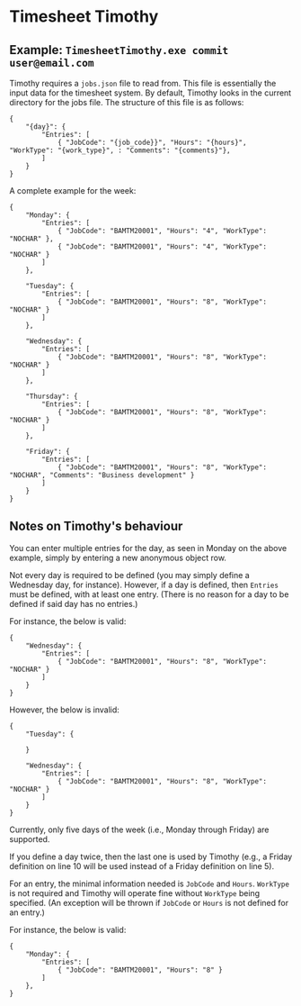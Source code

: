 # Timesheet Timothy

## Example: `TimesheetTimothy.exe commit user@email.com`

Timothy requires a `jobs.json` file to read from. This file is essentially the input data for the timesheet system. By default, Timothy looks in the current directory for the jobs file.
The structure of this file is as follows:

```
{
    "{day}": {
        "Entries": [
            { "JobCode": "{job_code}}", "Hours": "{hours}", "WorkType": "{work_type}", : "Comments": "{comments}"},   
        ]
    }
}
```

A complete example for the week:

```
{
	"Monday": {
		"Entries": [
			{ "JobCode": "BAMTM20001", "Hours": "4", "WorkType": "NOCHAR" },		
			{ "JobCode": "BAMTM20001", "Hours": "4", "WorkType": "NOCHAR" }
		]
	},
	
	"Tuesday": {
		"Entries": [	
			{ "JobCode": "BAMTM20001", "Hours": "8", "WorkType": "NOCHAR" }		
		]
	},
	
	"Wednesday": {
		"Entries": [	
			{ "JobCode": "BAMTM20001", "Hours": "8", "WorkType": "NOCHAR" }		
		]
	},
	
	"Thursday": {
		"Entries": [	
			{ "JobCode": "BAMTM20001", "Hours": "8", "WorkType": "NOCHAR" }		
		]
	},
	
	"Friday": {
		"Entries": [	
			{ "JobCode": "BAMTM20001", "Hours": "8", "WorkType": "NOCHAR", "Comments": "Business development" }		
		]
	}
}
```

## Notes on Timothy's behaviour

You can enter multiple entries for the day, as seen in Monday on the above example, simply by entering a new anonymous object row.

Not every day is required to be defined (you may simply define a Wednesday day, for instance). However, if a day is defined, then `Entries` must be defined, with at least one entry. (There is no reason for a day to be defined if said day has no entries.)

For instance, the below is valid:

```
{
	"Wednesday": {
		"Entries": [	
			{ "JobCode": "BAMTM20001", "Hours": "8", "WorkType": "NOCHAR" }		
		]
	}
}
```

However, the below is invalid:

```
{
	"Tuesday": {
	
	}
	
	"Wednesday": {
		"Entries": [	
			{ "JobCode": "BAMTM20001", "Hours": "8", "WorkType": "NOCHAR" }		
		]
	}
}
```

Currently, only five days of the week (i.e., Monday through Friday) are supported.

If you define a day twice, then the last one is used by Timothy (e.g., a Friday definition on line 10 will be used instead of a Friday definition on line 5).

For an entry, the minimal information needed is `JobCode` and `Hours`. `WorkType` is not required and Timothy will operate fine without `WorkType` being specified. (An exception will be thrown if `JobCode` or `Hours` is not defined for an entry.)

For instance, the below is valid:

```
{
	"Monday": {
		"Entries": [
			{ "JobCode": "BAMTM20001", "Hours": "8" }		
		]
	},
}
```

